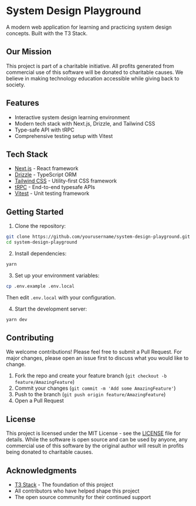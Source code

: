 # System Design Playground

A modern web application for learning and practicing system design concepts. Built with the T3 Stack.

## Our Mission

This project is part of a charitable initiative. All profits generated from commercial use of this software will be donated to charitable causes. We believe in making technology education accessible while giving back to society.

## Features

- Interactive system design learning environment
- Modern tech stack with Next.js, Drizzle, and Tailwind CSS
- Type-safe API with tRPC
- Comprehensive testing setup with Vitest

## Tech Stack

- [Next.js](https://nextjs.org) - React framework
- [Drizzle](https://orm.drizzle.team) - TypeScript ORM
- [Tailwind CSS](https://tailwindcss.com) - Utility-first CSS framework
- [tRPC](https://trpc.io) - End-to-end typesafe APIs
- [Vitest](https://vitest.dev) - Unit testing framework

## Getting Started

1. Clone the repository:

```bash
git clone https://github.com/yourusername/system-design-playground.git
cd system-design-playground
```

2. Install dependencies:

```bash
yarn
```

3. Set up your environment variables:

```bash
cp .env.example .env.local
```

Then edit `.env.local` with your configuration.

4. Start the development server:

```bash
yarn dev
```

## Contributing

We welcome contributions! Please feel free to submit a Pull Request. For major changes, please open an issue first to discuss what you would like to change.

1. Fork the repo and create your feature branch (`git checkout -b feature/AmazingFeature`)
2. Commit your changes (`git commit -m 'Add some AmazingFeature'`)
3. Push to the branch (`git push origin feature/AmazingFeature`)
4. Open a Pull Request

## License

This project is licensed under the MIT License - see the [LICENSE](LICENSE) file for details. While the software is open source and can be used by anyone, any commercial use of this software by the original author will result in profits being donated to charitable causes.

## Acknowledgments

- [T3 Stack](https://create.t3.gg/) - The foundation of this project
- All contributors who have helped shape this project
- The open source community for their continued support
